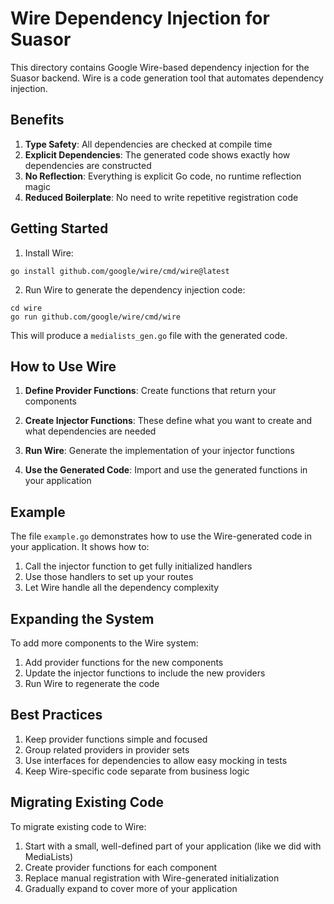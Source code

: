 # Wire Dependency Injection for Suasor

This directory contains Google Wire-based dependency injection for the Suasor backend. Wire is a code generation tool that automates dependency injection.

## Benefits

1. **Type Safety**: All dependencies are checked at compile time
2. **Explicit Dependencies**: The generated code shows exactly how dependencies are constructed
3. **No Reflection**: Everything is explicit Go code, no runtime reflection magic
4. **Reduced Boilerplate**: No need to write repetitive registration code

## Getting Started

1. Install Wire:
```
go install github.com/google/wire/cmd/wire@latest
```

2. Run Wire to generate the dependency injection code:
```
cd wire
go run github.com/google/wire/cmd/wire
```

This will produce a `medialists_gen.go` file with the generated code.

## How to Use Wire

1. **Define Provider Functions**: Create functions that return your components

2. **Create Injector Functions**: These define what you want to create and what dependencies are needed

3. **Run Wire**: Generate the implementation of your injector functions

4. **Use the Generated Code**: Import and use the generated functions in your application

## Example

The file `example.go` demonstrates how to use the Wire-generated code in your application. It shows how to:

1. Call the injector function to get fully initialized handlers
2. Use those handlers to set up your routes
3. Let Wire handle all the dependency complexity

## Expanding the System

To add more components to the Wire system:

1. Add provider functions for the new components
2. Update the injector functions to include the new providers
3. Run Wire to regenerate the code

## Best Practices

1. Keep provider functions simple and focused
2. Group related providers in provider sets
3. Use interfaces for dependencies to allow easy mocking in tests
4. Keep Wire-specific code separate from business logic

## Migrating Existing Code

To migrate existing code to Wire:

1. Start with a small, well-defined part of your application (like we did with MediaLists)
2. Create provider functions for each component
3. Replace manual registration with Wire-generated initialization
4. Gradually expand to cover more of your application
